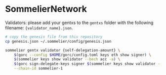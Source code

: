 # SommelierNetwork

Validators: please add your gentxs to the `gentxs` folder with the following filename: `{validator_name}.json`.

```bash
# copy the genesis file from this repository
cp genesis.json ~/.sommelier/config/genesis.json

sommelier gentx validator {self-delegation-amount} \
    $(gorc --config $HOME/gorc/config.toml keys eth show signer) \
    $(sommelier keys show validator --bech acc -a) \
    $(gorc sign-delegate-keys signer $(sommelier keys show validator --bech acc -a) 0) \
    --chain-id sommelier-1
```